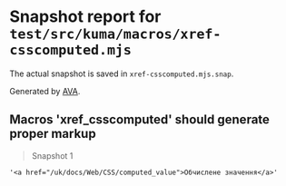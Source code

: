 # Snapshot report for `test/src/kuma/macros/xref-csscomputed.mjs`

The actual snapshot is saved in `xref-csscomputed.mjs.snap`.

Generated by [AVA](https://avajs.dev).

## Macros 'xref_csscomputed' should generate proper markup

> Snapshot 1

    '<a href="/uk/docs/Web/CSS/computed_value">Обчислене значення</a>'
